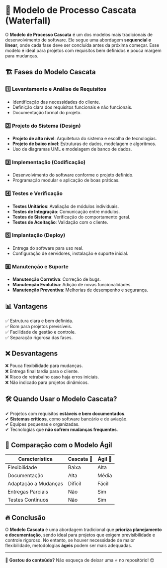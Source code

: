 # 📌 Modelo de Processo Cascata (Waterfall)

O **Modelo de Processo Cascata** é um dos modelos mais tradicionais de desenvolvimento de software. Ele segue uma abordagem **sequencial e linear**, onde cada fase deve ser concluída antes da próxima começar. Esse modelo é ideal para projetos com requisitos bem definidos e pouca margem para mudanças.

## 🏗 Fases do Modelo Cascata

### 1️⃣ Levantamento e Análise de Requisitos
- Identificação das necessidades do cliente.
- Definição clara dos requisitos funcionais e não funcionais.
- Documentação formal do projeto.

### 2️⃣ Projeto do Sistema (Design)
- **Projeto de alto nível**: Arquitetura do sistema e escolha de tecnologias.
- **Projeto de baixo nível**: Estruturas de dados, modelagem e algoritmos.
- Uso de diagramas UML e modelagem de banco de dados.

### 3️⃣ Implementação (Codificação)
- Desenvolvimento do software conforme o projeto definido.
- Programação modular e aplicação de boas práticas.

### 4️⃣ Testes e Verificação
- **Testes Unitários**: Avaliação de módulos individuais.
- **Testes de Integração**: Comunicação entre módulos.
- **Testes de Sistema**: Verificação do comportamento geral.
- **Testes de Aceitação**: Validação com o cliente.

### 5️⃣ Implantação (Deploy)
- Entrega do software para uso real.
- Configuração de servidores, instalação e suporte inicial.

### 6️⃣ Manutenção e Suporte
- **Manutenção Corretiva**: Correção de bugs.
- **Manutenção Evolutiva**: Adição de novas funcionalidades.
- **Manutenção Preventiva**: Melhorias de desempenho e segurança.

## 📊 Vantagens
✅ Estrutura clara e bem definida.  
✅ Bom para projetos previsíveis.  
✅ Facilidade de gestão e controle.  
✅ Separação rigorosa das fases.  

## ❌ Desvantagens
❌ Pouca flexibilidade para mudanças.  
❌ Entrega final tardia para o cliente.  
❌ Risco de retrabalho caso haja erros iniciais.  
❌ Não indicado para projetos dinâmicos.  

## 🛠 Quando Usar o Modelo Cascata?
✔ Projetos com requisitos **estáveis e bem documentados**.  
✔ **Sistemas críticos**, como software bancário e de aviação.  
✔ Equipes pequenas e organizadas.  
✔ Tecnologias que **não sofrem mudanças frequentes**.  

## 🔄 Comparação com o Modelo Ágil
| Característica       | Cascata 🚰  | Ágil 🔄 |
|----------------------|------------|--------|
| Flexibilidade       | Baixa       | Alta   |
| Documentação       | Alta        | Média  |
| Adaptação a Mudanças | Difícil     | Fácil  |
| Entregas Parciais  | Não         | Sim    |
| Testes Contínuos   | Não         | Sim    |

## 🔥 Conclusão
O **Modelo Cascata** é uma abordagem tradicional que **prioriza planejamento e documentação**, sendo ideal para projetos que exigem previsibilidade e controle rigoroso. No entanto, se houver necessidade de maior flexibilidade, metodologias **ágeis** podem ser mais adequadas.

---
📌 **Gostou do conteúdo?** Não esqueça de deixar uma ⭐ no repositório! 😊
